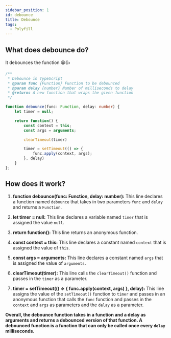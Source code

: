 ```yaml
---
sidebar_position: 1
id: debounce
title: Debounce
tags:
  - Polyfill
---
```


## What does debounce do?

It debounces the function 😀👍

``` typescript
/**
 * Debounce in TypeScript
 * @param func {Function} Function to be debounced
 * @param delay {number} Number of milliseconds to delay
 * @returns A new function that wraps the given function
 */

function debounce(func: Function, delay: number) {
    let timer = null;

    return function() {
        const context = this;
        const args = arguments;

        clearTimeout(timer)

        timer = setTimeout(() => {
            func.apply(context, args);
        }, delay)
    }
};
```

## How does it work?

1. **function debounce(func: Function, delay: number):** This line declares a function named `debounce` that takes in two parameters `func` and `delay` and returns a `Function`.

2. **let timer = null:** This line declares a variable named `timer` that is assigned the value `null`.

3. **return function():** This line returns an anonymous function.

4. **const context = this:** This line declares a constant named `context` that is assigned the value of `this`.

5. **const args = arguments:** This line declares a constant named `args` that is assigned the value of `arguments`.

6. **clearTimeout(timer):** This line calls the `clearTimeout()` function and passes in the `timer` as a parameter.

7. **timer = setTimeout(() => { func.apply(context, args) }, delay):** This line assigns the value of the `setTimeout()` function to `timer` and passes in an anonymous function that calls the `func` function and passes in the `context` and `args` as parameters and the `delay` as a parameter.

**Overall, the debounce function takes in a function and a delay as arguments and returns a debounced version of that function. A debounced function is a function that can only be called once every `delay` milliseconds.**